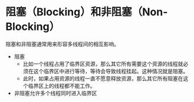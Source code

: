 

# 阻塞（Blocking）和非阻塞（Non-Blocking）


阻塞和非阻塞通常用来形容多线程间的相互影响。

* 阻塞
  * 比如一个线程占用了临界区资源，那么其它所有需要这个资源的线程就必须在这个临界区中进行等待，等待会导致线程挂起。这种情况就是阻塞。
  * 此时，如果占用资源的线程一直不愿意释放资源，那么其它所有阻塞在这个临界区上的线程都不能工作。
* 非阻塞允许多个线程同时进入临界区